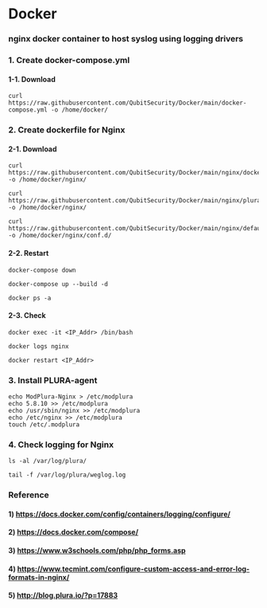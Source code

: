 # Docker

### nginx docker container to host syslog using logging drivers

### 1. Create docker-compose.yml

#### 1-1. Download

    curl https://raw.githubusercontent.com/QubitSecurity/Docker/main/docker-compose.yml -o /home/docker/


### 2. Create dockerfile for Nginx
   

#### 2-1. Download

    curl https://raw.githubusercontent.com/QubitSecurity/Docker/main/nginx/dockerfile -o /home/docker/nginx/
    
    curl https://raw.githubusercontent.com/QubitSecurity/Docker/main/nginx/plura_docker.conf -o /home/docker/nginx/
    
    curl https://raw.githubusercontent.com/QubitSecurity/Docker/main/nginx/default.conf -o /home/docker/nginx/conf.d/

#### 2-2. Restart

    docker-compose down
    
    docker-compose up --build -d
    
    docker ps -a

#### 2-3. Check

    docker exec -it <IP_Addr> /bin/bash
    
    docker logs nginx
    
    docker restart <IP_Addr>

### 3. Install PLURA-agent

    echo ModPlura-Nginx > /etc/modplura
    echo 5.8.10 >> /etc/modplura
    echo /usr/sbin/nginx >> /etc/modplura
    echo /etc/nginx >> /etc/modplura
    touch /etc/.modplura

### 4. Check logging for Nginx

    ls -al /var/log/plura/
    
    tail -f /var/log/plura/weglog.log
    
    


### Reference

#### 1) https://docs.docker.com/config/containers/logging/configure/

#### 2) https://docs.docker.com/compose/

#### 3) https://www.w3schools.com/php/php_forms.asp

#### 4) https://www.tecmint.com/configure-custom-access-and-error-log-formats-in-nginx/

#### 5) http://blog.plura.io/?p=17883
